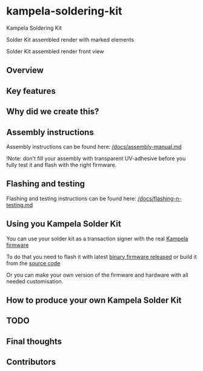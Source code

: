# kampela-soldering-kit
Kampela Soldering Kit

Solder Kit assembled render with marked elements

Solder Kit assembled render front view

## Overview

## Key features

## Why did we create this?


## Assembly instructions

Assembly instructions can be found here: [/docs/assembly-manual.md](docs/assembly-manual.md)

!Note: don't fill your assembly with transparent UV-adhesive before you fully test it and flash with the right firmware.  

## Flashing and testing

Flashing and testing instructions can be found here: [/docs/flashing-n-testing.md](docs/flashing-n-testing.md)

## Using you Kampela Solder Kit

You can use your solder kit as a transaction signer with the real [Kampela firmware](https://github.com/Kalapaja/kampela-firmware)

To do that you need to flash it with latest [binary firmware released](https://github.com/Kalapaja/kampela-firmware/tags) or build it from the [source code](https://github.com/Kalapaja/kampela-firmware)

Or you can make your own version of the firmware and hardware with all needed customisation.

## How to produce your own Kampela Solder Kit

## TODO

## Final thoughts

## Contributors


